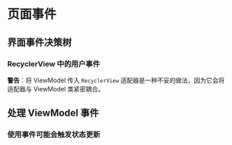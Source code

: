 # 页面事件

## 界面事件决策树

### RecyclerView 中的用户事件

**警告**：将 ViewModel 传入 `RecyclerView` 适配器是一种不妥的做法，因为它会将适配器与 ViewModel 类紧密耦合。

## 处理 ViewModel 事件

### 使用事件可能会触发状态更新
